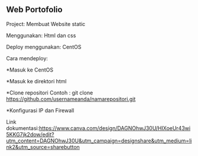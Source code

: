 ## Web Portofolio

Project: Membuat Website static

Menggunakan: Html dan css

Deploy menggunakan: CentOS

Cara mendeploy:

*Masuk ke CentOS

*Masuk ke direktori html 

*Clone repositori Contoh : git clone https://github.com/usernameanda/namarepositori.git

*Konfigurasi IP dan Firewall

Link dokumentasi:https://www.canva.com/design/DAGNOhwJ30U/HIXoeUr43wi5KKG7jk2dow/edit?utm_content=DAGNOhwJ30U&utm_campaign=designshare&utm_medium=link2&utm_source=sharebutton

